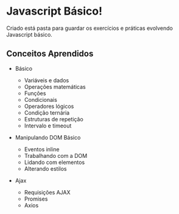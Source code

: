 # Javascript Básico!

Criado está pasta para guardar os exercícios e práticas evolvendo Javascript básico.

## Conceitos Aprendidos

- Básico
  - Variáveis e dados
  - Operações matemáticas
  - Funções
  - Condicionais
  - Operadores lógicos
  - Condição ternária
  - Estruturas de repetição
  - Intervalo e timeout
  
- Manipulando DOM Básico
  - Eventos inline
  - Trabalhando com a DOM
  - Lidando com elementos
  - Alterando estilos
  
- Ajax
  - Requisições AJAX
  - Promises
  - Axios
